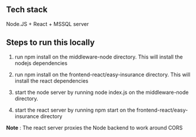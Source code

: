 

## Tech stack

Node.JS + React + MSSQL server





## Steps to run this locally


1. run npm install on the middleware-node directory. This will install the nodejs dependencies


2. run npm install on the frontend-react/easy-insurance directory. This will install the react dependencies

3. start the node server by running node index.js on the middleware-node directory. 

4. start the react server by running npm start on the frontend-react/easy-insurance directory


**Note** : The react server proxies the Node backend to work around CORS






